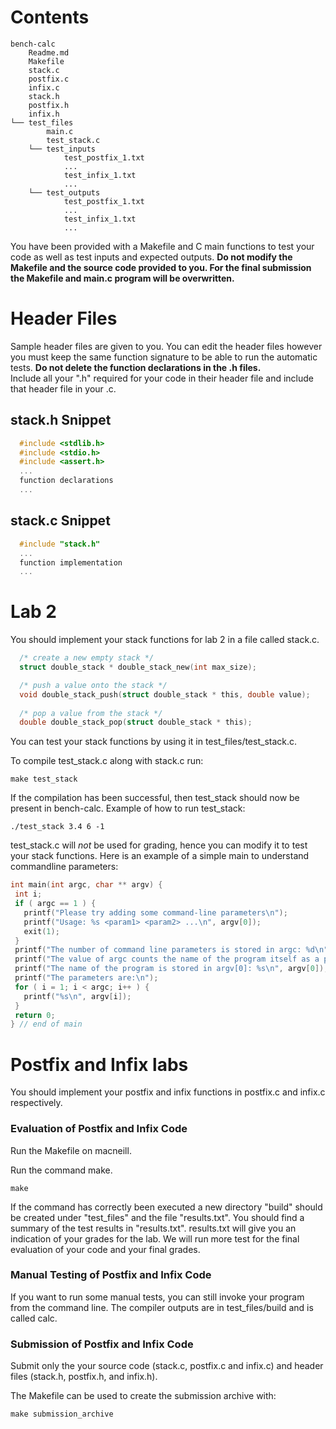 # Contents 
```
bench-calc
    Readme.md
    Makefile
    stack.c
    postfix.c
    infix.c
    stack.h
    postfix.h
    infix.h
└── test_files
        main.c
        test_stack.c
    └── test_inputs
            test_postfix_1.txt
            ...
            test_infix_1.txt
            ...
    └── test_outputs
            test_postfix_1.txt
            ...
            test_infix_1.txt
            ...
```
  
  You have been provided with a Makefile and C main functions to test your code
  as well as test inputs and expected outputs.  **Do not modify the Makefile and
  the source code provided to you.  For the final submission the Makefile and
  main.c program will be overwritten.**

# Header Files
  Sample header files are given to you.  You can edit the header files however
  you must keep the same function signature to be able to run the automatic
  tests. **Do not delete the function declarations in the .h files.**  
  Include all your ".h" required for your code in their header file and include
  that header file in your .c.
  
## stack.h Snippet

```c
  #include <stdlib.h>
  #include <stdio.h>
  #include <assert.h>
  ...
  function declarations
  ...
```
## stack.c Snippet

```c
  #include "stack.h"
  ...
  function implementation
  ...
```

# Lab 2
  You should implement your stack functions for lab 2 in a file called stack.c.
```c
  /* create a new empty stack */
  struct double_stack * double_stack_new(int max_size);

  /* push a value onto the stack */
  void double_stack_push(struct double_stack * this, double value);
  
  /* pop a value from the stack */
  double double_stack_pop(struct double_stack * this);
```
  
  You can test your stack functions by using it in test_files/test_stack.c.  

  To compile test_stack.c along with stack.c run: 
  ```
  make test_stack
  ```
  If the compilation has been successful, then test_stack should now be present in bench-calc.
  Example of how to run test_stack:
  ```
  ./test_stack 3.4 6 -1
  ```
  test_stack.c will *not* be used for grading, hence you can modify it to test your stack functions.
  Here is an example of a simple main to understand commandline parameters:
  
  ```c
  int main(int argc, char ** argv) { 
   int i; 
   if ( argc == 1 ) { 
     printf("Please try adding some command-line parameters\n"); 
     printf("Usage: %s <param1> <param2> ...\n", argv[0]); 
     exit(1); 
   } 
   printf("The number of command line parameters is stored in argc: %d\n", argc); 
   printf("The value of argc counts the name of the program itself as a parameter\n"); 
   printf("The name of the program is stored in argv[0]: %s\n", argv[0]); 
   printf("The parameters are:\n");
   for ( i = 1; i < argc; i++ ) {
     printf("%s\n", argv[i]);
   }
   return 0; 
  } // end of main 
  ```

# Postfix and Infix labs
  You should implement your postfix and infix functions in postfix.c and infix.c respectively.

### Evaluation of Postfix and Infix Code
  Run the Makefile on macneill.

  Run the command make.
  ```
  make
  ```

  If the command has correctly been executed a new directory "build" should be created under "test_files" and the file "results.txt".  You should find a summary of the test results in "results.txt". results.txt will give you an indication of your grades for the lab.  We will run more test for the final evaluation of your code and your final grades.

### Manual Testing of Postfix and Infix Code

  If you want to run some manual tests, you can still invoke your program from the command line.  The compiler outputs are in test_files/build and is called calc.

### Submission of Postfix and Infix Code
  Submit only the your source code (stack.c, postfix.c and infix.c) and header
  files (stack.h, postfix.h, and infix.h). 

  The Makefile can be used to create the submission archive with:

  ```
  make submission_archive
  ```
  
